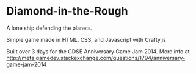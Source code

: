 Diamond-in-the-Rough
====================

A lone ship defending the planets.

Simple game made in HTML, CSS, and Javascript with Crafty.js

Built over 3 days for the GDSE Anniversary Game Jam 2014. More info at http://meta.gamedev.stackexchange.com/questions/1794/anniversary-game-jam-2014
